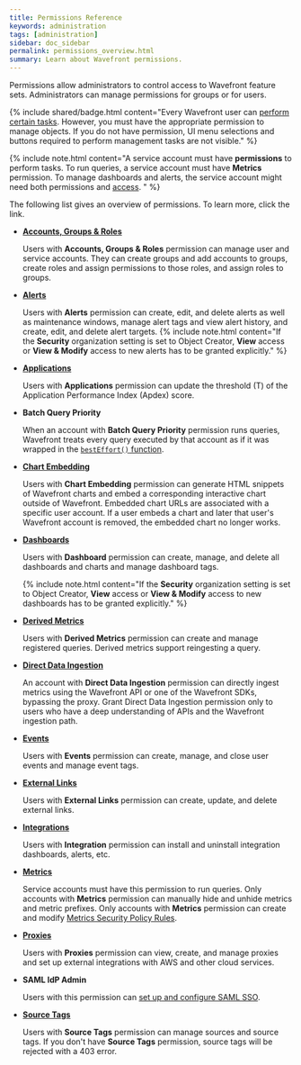```yaml
---
title: Permissions Reference
keywords: administration
tags: [administration]
sidebar: doc_sidebar
permalink: permissions_overview.html
summary: Learn about Wavefront permissions.
---
```


Permissions allow administrators to control access to Wavefront feature sets. Administrators can manage permissions for groups or for users.

{% include shared/badge.html content="Every Wavefront user can [perform certain tasks](user-accounts.html#what-can-a-new-user-do). However, you must have the appropriate permission to manage objects. If you do not have permission, UI menu selections and buttons required to perform management tasks are not visible." %}

{% include note.html content="A service account must have **permissions** to perform tasks. To run queries, a service account must have **Metrics** permission. To manage dashboards and alerts, the service account might need both permissions and [access](access.html). " %}

The following list gives an overview of permissions. To learn more, click the link.

- **[Accounts, Groups & Roles](users_roles.html)** 
    
    Users with **Accounts, Groups & Roles** permission can manage user and service accounts. They can create groups and add accounts to groups, create roles and assign permissions to those roles, and assign roles to groups.
    
- **[Alerts](alerts.html)** 

    Users with **Alerts** permission can create, edit, and delete alerts as well as maintenance windows, manage alert tags and view alert history, and create, edit, and delete alert targets.
    {% include note.html content="If the **Security** organization setting is set to Object Creator, **View** access or **View & Modify** access to new alerts has to be granted explicitly." %}
    
- **[Applications](tracing_apdex.html)** 

    Users with **Applications** permission can update the threshold (T) of the Application Performance Index (Apdex) score.
    
- **Batch Query Priority** 

    When an account with **Batch Query Priority** permission runs queries, Wavefront treats every query executed by that account as if it was wrapped in the [`bestEffort()` function](ts_bestEffort.html).
    
- **[Chart Embedding](ui_sharing.html#embed-a-chart-in-other-uis)**  
    
    Users with **Chart Embedding** permission can generate HTML snippets of Wavefront charts and embed a corresponding interactive chart outside of Wavefront. Embedded chart URLs are associated with a specific user account. If a user embeds a chart and later that user's Wavefront account is removed, the embedded chart no longer works.
    
- **[Dashboards](ui_dashboards.html)** 

    Users with **Dashboard** permission can create, manage, and delete all dashboards and charts and manage dashboard tags.
   
    {% include note.html content="If the **Security** organization setting is set to Object Creator, **View** access or **View & Modify** access to new dashboards has to be granted explicitly." %}
   
 - **[Derived Metrics](derived_metrics.html)** 
     
     Users with **Derived Metrics** permission can create and manage registered queries. Derived metrics support reingesting a query.
     
- **[Direct Data Ingestion](direct_ingestion.html)**
    
    An account with **Direct Data Ingestion** permission can directly ingest metrics using the Wavefront API or one of the Wavefront SDKs, bypassing the proxy. Grant Direct Data Ingestion permission only to users who have a deep understanding of APIs and the Wavefront ingestion path.
    
- **[Events](events.html)** 

    Users with **Events** permission can create, manage, and close user events and manage event tags.
    
- **[External Links](external_links_managing.html)** 

    Users with **External Links** permission can create, update, and delete external links.
    
- **[Integrations](integrations.html)**

    Users with **Integration** permission can install and uninstall integration dashboards, alerts, etc.
    
- **[Metrics](metric_types.html)**

    Service accounts must have this permission to run queries. Only accounts with **Metrics** permission can manually hide and unhide metrics and metric prefixes. Only accounts with **Metrics** permission can create and modify [Metrics Security Policy Rules](metrics_security.html).
    
- **[Proxies](proxies_installing.html#managing-proxy-services)** 

    Users with **Proxies** permission can view, create, and manage proxies and set up external integrations with AWS and other cloud services.
    
- **SAML IdP Admin**

    Users with this permission can [set up and configure SAML SSO](auth_self_service_sso.html).
    
- **[Source Tags](sources_managing.html)**

    Users with **Source Tags** permission can manage sources and source tags. If you don't have **Source Tags** permission, source tags will be rejected with a 403 error.
